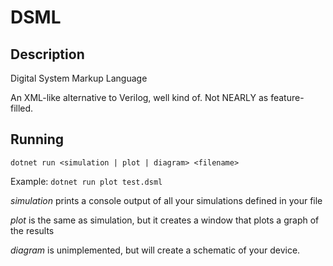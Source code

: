 # DSML

## Description

Digital System Markup Language

An XML-like alternative to Verilog, well kind of. Not NEARLY as feature-filled.

## Running

`dotnet run <simulation | plot | diagram> <filename>`

Example: `dotnet run plot test.dsml`

*simulation* prints a console output of all your simulations defined in your file

*plot* is the same as simulation, but it creates a window that plots a graph of the results

*diagram* is unimplemented, but will create a schematic of your device.